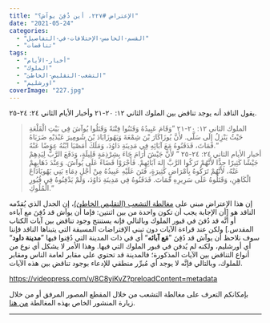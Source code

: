 ```yaml
---
title: "الإعتراض #٢٢٧، أين دُفِنَ يوآش؟"
date: "2021-05-24"
categories: 
  - "القسم-الخامس-الإختلافات-في-التفاصيل"
  - "تناقضات"
tags: 
  - "أخبار-الأيام"
  - "الملوك"
  - "التشعب-التقليص-الخاطئ"
  - "اورشليم"
coverImage: "227.jpg"
---
```


يقول الناقد أنه يوجد تناقض بين الملوك الثاني ١٢: ٢٠-٢١ وأخبار الأيام الثاني ٢٤: ٢٤-٢٥.

> الملوك الثاني ١٢: ٢٠-٢١ ”وَقَامَ عَبِيدُهُ وَفَتَنُوا فِتْنَةً وَقَتَلُوا يُوآشَ فِي بَيْتِ الْقَلْعَةِ حَيْثُ يَنْزِلُ إِلَى سَلَّى. لأَنَّ يُوزَاكَارَ بْنَ شِمْعَةَ وَيَهُوزَابَادَ بْنَ شُومِيرَ عَبْدَيْهِ ضَرَبَاهُ فَمَاتَ، فَدَفَنُوهُ مَعَ آبَائِهِ فِي مَدِينَةِ دَاوُدَ، وَمَلَكَ أَمَصْيَا ابْنُهُ عِوَضًا عَنْهُ.“  
> أخبار الأيام الثاني ٢٤: ٢٤-٢٥ ” لأَنَّ جَيْشَ أَرَامَ جَاءَ بِشِرْذِمَةٍ قَلِيلَةٍ، وَدَفَعَ الرَّبُّ لِيَدِهِمْ جَيْشًا كَثِيرًا جِدًّا لأَنَّهُمْ تَرَكُوا الرَّبَّ إِلهَ آبَائِهِمْ. فَأَجْرَوْا قَضَاءً عَلَى يُوآشَ. وَعِنْدَ ذَهَابِهِمْ عَنْهُ، لأَنَّهُمْ تَرَكُوهُ بِأَمْرَاضٍ كَثِيرَةٍ، فَتَنَ عَلَيْهِ عَبِيدُهُ مِنْ أَجْلِ دِمَاءِ بَنِي يَهُويَادَاعَ الْكَاهِنِ، وَقَتَلُوهُ عَلَى سَرِيرِهِ فَمَاتَ. فَدَفَنُوهُ فِي مَدِينَةِ دَاوُدَ، وَلَمْ يَدْفِنُوهُ فِي قُبُورِ الْمُلُوكِ.“

إن هذا الإعتراض مبني على [مغالطة التشعب (التقليص الخاطئ)](https://reasonofhope.com/2019/07/25/bifurcation/)، إن الجدل الذي يُقدّمه الناقد هو \[أن الإجابة يجب أن تكون واحدة من بين اثنتين: فإما أن يوآش قد دُفِنَ مع آباءه أو أنَّه قد دُفنَ في قبور الملوك وبالتالي فإنه يستنتج وجود تناقض بين آيات الكتاب المقدس.\] ولكن عند قراءة الآيات دون تبني الإفتراضات المسبقة التي يتبناها الناقد فإننا سوف نلاحظ أن يوآش قد دُفِنَ ”**مَع آبائه**“ أي في ذات المدينة التي دُفِنوا فيها ”**مدينة داود**“ أي أورشليم، ولكنه لم يُدفن في قبور الملوك التي فيها. وهذا الأمر لا يشكل أي نوع من أنواع التناقض بين الآيات المذكورة؛ فالمدينة قد تحتوي على مقابر لعامة الناس ومقابر للملوك، وبالتالي فإنَّه لا يوجد أي مُبرِّر منطقي للإدعاء بوجود تناقض بين هذه الآيات.

https://videopress.com/v/8C8yiKvZ?preloadContent=metadata

بإمكانكم التعرف على مغالطة التشعب من خلال المقطع المصور المرفق أو من خلال زيارة المنشور الخاص بهذه المغالطة [من هنا](https://reasonofhope.com/2019/07/25/bifurcation/).

* * *
